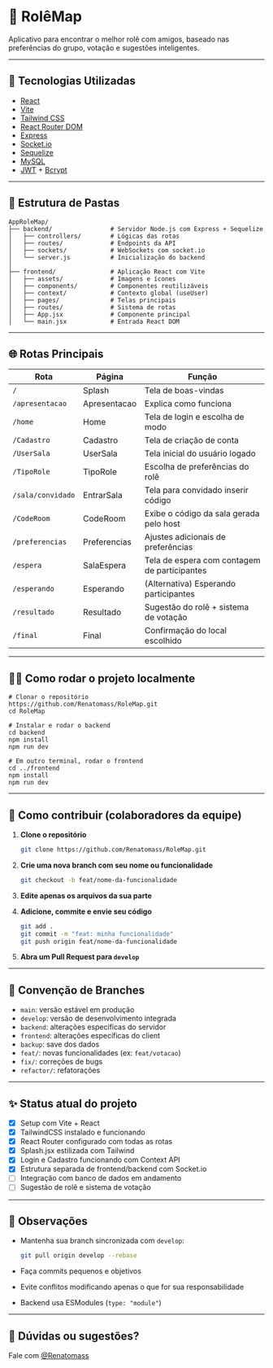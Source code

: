 # 🎉 RolêMap

Aplicativo para encontrar o melhor rolê com amigos, baseado nas preferências do grupo, votação e sugestões inteligentes.

---

## 🚀 Tecnologias Utilizadas

* [React](https://reactjs.org/)
* [Vite](https://vitejs.dev/)
* [Tailwind CSS](https://tailwindcss.com/)
* [React Router DOM](https://reactrouter.com/)
* [Express](https://expressjs.com/)
* [Socket.io](https://socket.io/)
* [Sequelize](https://sequelize.org/)
* [MySQL](https://www.mysql.com/)
* [JWT](https://jwt.io/) + [Bcrypt](https://github.com/kelektiv/node.bcrypt.js)

---

## 📁 Estrutura de Pastas

```
AppRoleMap/
├── backend/                # Servidor Node.js com Express + Sequelize
│   ├── controllers/        # Lógicas das rotas
│   ├── routes/             # Endpoints da API
│   ├── sockets/            # WebSockets com socket.io
│   └── server.js           # Inicialização do backend
│
├── frontend/               # Aplicação React com Vite
│   ├── assets/             # Imagens e ícones
│   ├── components/         # Componentes reutilizáveis
│   ├── context/            # Contexto global (useUser)
│   ├── pages/              # Telas principais
│   ├── routes/             # Sistema de rotas
│   ├── App.jsx             # Componente principal
│   └── main.jsx            # Entrada React DOM
```

---

## 🌐 Rotas Principais

| Rota              | Página       | Função                                       |
| ----------------- | ------------ | -------------------------------------------- |
| `/`               | Splash       | Tela de boas-vindas                          |
| `/apresentacao`   | Apresentacao | Explica como funciona                        |
| `/home`           | Home         | Tela de login e escolha de modo              |
| `/Cadastro`       | Cadastro     | Tela de criação de conta                     |
| `/UserSala`       | UserSala     | Tela inicial do usuário logado               |
| `/TipoRole`       | TipoRole     | Escolha de preferências do rolê              |
| `/sala/convidado` | EntrarSala   | Tela para convidado inserir código           |
| `/CodeRoom`       | CodeRoom     | Exibe o código da sala gerada pelo host      |
| `/preferencias`   | Preferencias | Ajustes adicionais de preferências           |
| `/espera`         | SalaEspera   | Tela de espera com contagem de participantes |
| `/esperando`      | Esperando    | (Alternativa) Esperando participantes        |
| `/resultado`      | Resultado    | Sugestão do rolê + sistema de votação        |
| `/final`          | Final        | Confirmação do local escolhido               |

---

## 🧑‍💻 Como rodar o projeto localmente

```
# Clonar o repositório
https://github.com/Renatomass/RoleMap.git
cd RoleMap

# Instalar e rodar o backend
cd backend
npm install
npm run dev

# Em outro terminal, rodar o frontend
cd ../frontend
npm install
npm run dev
```

---

## 🧠 Como contribuir (colaboradores da equipe)

1. **Clone o repositório**

   ```bash
   git clone https://github.com/Renatomass/RoleMap.git
   ```
2. **Crie uma nova branch com seu nome ou funcionalidade**

   ```bash
   git checkout -b feat/nome-da-funcionalidade
   ```
3. **Edite apenas os arquivos da sua parte**
4. **Adicione, commite e envie seu código**

   ```bash
   git add .
   git commit -m "feat: minha funcionalidade"
   git push origin feat/nome-da-funcionalidade
   ```
5. **Abra um Pull Request para `develop`**

---

## 🧾 Convenção de Branches

* `main`: versão estável em produção
* `develop`: versão de desenvolvimento integrada
* `backend`: alterações específicas do servidor
* `frontend`: alterações específicas do client
* `backup`: save dos dados
* `feat/`: novas funcionalidades (ex: `feat/votacao`)
* `fix/`: correções de bugs
* `refactor/`: refatorações

---

## ✨ Status atual do projeto

* [x] Setup com Vite + React
* [x] TailwindCSS instalado e funcionando
* [x] React Router configurado com todas as rotas
* [x] Splash.jsx estilizada com Tailwind
* [x] Login e Cadastro funcionando com Context API
* [x] Estrutura separada de frontend/backend com Socket.io
* [ ] Integração com banco de dados em andamento
* [ ] Sugestão de rolê e sistema de votação

---

## 📌 Observações

* Mantenha sua branch sincronizada com `develop`:

  ```bash
  git pull origin develop --rebase
  ```
* Faça commits pequenos e objetivos
* Evite conflitos modificando apenas o que for sua responsabilidade
* Backend usa ESModules (`type: "module"`)

---

## 💬 Dúvidas ou sugestões?

Fale com [@Renatomass](https://github.com/Renatomass)
